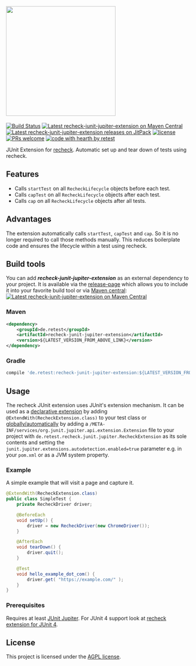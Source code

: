 # <a href="https://retest.dev"><img src="https://assets.retest.org/retest/ci/logos/recheck-screen.svg" width="300"/></a>

[![Build Status](https://github.com/retest/recheck-junit-jupiter-extension/workflows/build/badge.svg)](https://github.com/retest/recheck-junit-jupiter-extension/actions?query=workflow%3Abuild)
[![Latest recheck-junit-jupiter-extension on Maven Central](https://maven-badges.herokuapp.com/maven-central/de.retest/recheck-junit-jupiter-extension/badge.svg?style=flat)](https://mvnrepository.com/artifact/de.retest/recheck-junit-jupiter-extension)
[![Latest recheck-junit-jupiter-extension releases on JitPack](https://jitpack.io/v/de.retest/recheck-junit-jupiter-extension.svg)](https://jitpack.io/#de.retest/recheck-junit-jupiter-extension)
[![license](https://img.shields.io/badge/license-AGPL-brightgreen.svg)](https://github.com/retest/recheck-junit-jupiter-extension/blob/master/LICENSE)
[![PRs welcome](https://img.shields.io/badge/PRs-welcome-ff69b4.svg)](https://github.com/retest/recheck-junit-jupiter-extension/issues?q=is%3Aissue+is%3Aopen+label%3A%22help+wanted%22)
[![code with hearth by retest](https://img.shields.io/badge/%3C%2F%3E%20with%20%E2%99%A5%20by-retest-C1D82F.svg)](https://retest.de/)

JUnit Extension for [recheck](https://github.com/retest/recheck). Automatic set up and tear down of tests using recheck.

## Features

* Calls `startTest` on all `RecheckLifecycle` objects before each test.
* Calls `capTest` on all `RecheckLifecycle` objects after each test.
* Calls `cap` on all `RecheckLifecycle` objects after all tests.

## Advantages

The extension automatically calls `startTest`, `capTest` and `cap`. So it is no longer required to call those methods manually. This reduces boilerplate code and ensures the lifecycle within a test using recheck.

## Build tools

You can add ***recheck-junit-jupiter-extension*** as an external dependency to your project. It is available via the [release-page](https://github.com/retest/recheck-junit-jupiter-extension/releases) which allows you to include it into your favorite build tool or via [Maven central](https://mvnrepository.com/artifact/de.retest/recheck-junit-jupiter-extension): [![Latest recheck-junit-jupiter-extension on Maven Central](https://maven-badges.herokuapp.com/maven-central/de.retest/recheck-junit-jupiter-extension/badge.svg?style=flat)](https://mvnrepository.com/artifact/de.retest/recheck-junit-jupiter-extension)

### Maven

```xml
<dependency>
	<groupId>de.retest</groupId>
	<artifactId>recheck-junit-jupiter-extension</artifactId>
	<version>${LATEST_VERSION_FROM_ABOVE_LINK}</version>
</dependency>
```

### Gradle

```gradle
compile 'de.retest:recheck-junit-jupiter-extension:${LATEST_VERSION_FROM_ABOVE_LINK}'
```

## Usage

The recheck JUnit extension uses JUnit's extension mechanism. It can be used as a [declarative extension](https://junit.org/junit5/docs/current/user-guide/#extensions-registration-declarative) by adding `@ExtendWith(RecheckExtension.class)` to your test class or [globally/automatically](https://junit.org/junit5/docs/current/user-guide/#extensions-registration-automatic) by adding a `/META-INF/services/org.junit.jupiter.api.extension.Extension` file to your project with `de.retest.recheck.junit.jupiter.RecheckExtension` as its sole contents and setting the `junit.jupiter.extensions.autodetection.enabled=true` parameter e.g. in your `pom.xml` or as a JVM system property.

### Example

A simple example that will visit a page and capture it.

```java
@ExtendWith(RecheckExtension.class)
public class SimpleTest {
	private RecheckDriver driver;

	@BeforeEach
	void setUp() {
		driver = new RecheckDriver(new ChromeDriver());
	}

	@AfterEach
	void tearDown() {
		driver.quit();
	}

	@Test
	void hello_example_dot_com() {
		driver.get( "https://example.com/" );
	}
}
```

### Prerequisites

Requires at least [JUnit Jupiter](https://mvnrepository.com/artifact/org.junit.jupiter/junit-jupiter). For JUnit 4 support look at [recheck extension for JUnit 4](https://github.com/retest/recheck-junit-4-extension).

## License

This project is licensed under the [AGPL license](LICENSE).
